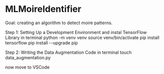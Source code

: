# MLMoireIdentifier
Goal: creating an algorithm to detect moire patterns.

Step 1: Setting Up a Development Environment and instal TensorFlow Library in terminal
python -m venv venv
source venv/bin/activate
pip install tensorflow
pip install --upgrade pip

Step 2: Writing the Data Augmentation Code in terminal
touch data_augmentation.py

now move to VSCode
